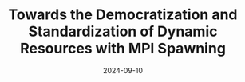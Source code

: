 ---
title: "Towards the Democratization and Standardization of Dynamic Resources with MPI Spawning"
collection: talks
permalink: /talks/2024-09-10-Towards-the-Democratization-and-Standardization-of-Dynamic-Resources-with-MPI-Spawning
type: "conference"
location: "Ostrava, Czech Republic"
date: 2024-09-10
venue: '15th International Conference on Parallel Processing &amp; Applied Mathematics'
---